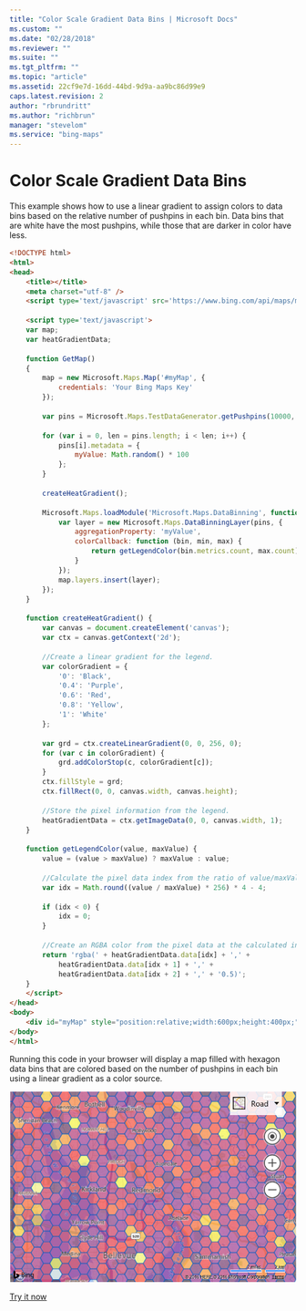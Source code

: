 ```yaml
---
title: "Color Scale Gradient Data Bins | Microsoft Docs"
ms.custom: ""
ms.date: "02/28/2018"
ms.reviewer: ""
ms.suite: ""
ms.tgt_pltfrm: ""
ms.topic: "article"
ms.assetid: 22cf9e7d-16dd-44bd-9d9a-aa9bc86d99e9
caps.latest.revision: 2
author: "rbrundritt"
ms.author: "richbrun"
manager: "stevelom"
ms.service: "bing-maps"
---
```

# Color Scale Gradient Data Bins

This example shows how to use a linear gradient to assign colors to data bins based on the relative number of pushpins in each bin. Data bins that are white have the most pushpins, while those that are darker in color have less.

```html
<!DOCTYPE html>
<html>
<head>
    <title></title>
    <meta charset="utf-8" />
    <script type='text/javascript' src='https://www.bing.com/api/maps/mapcontrol?callback=GetMap' async defer></script>

    <script type='text/javascript'>
    var map;
    var heatGradientData;

    function GetMap()
    {
        map = new Microsoft.Maps.Map('#myMap', {
            credentials: 'Your Bing Maps Key'
        });

        var pins = Microsoft.Maps.TestDataGenerator.getPushpins(10000, map.getBounds());

        for (var i = 0, len = pins.length; i < len; i++) {
            pins[i].metadata = {
                myValue: Math.random() * 100
            };
        }

        createHeatGradient();

        Microsoft.Maps.loadModule('Microsoft.Maps.DataBinning', function () {
            var layer = new Microsoft.Maps.DataBinningLayer(pins, {
                aggregationProperty: 'myValue',
                colorCallback: function (bin, min, max) {
                    return getLegendColor(bin.metrics.count, max.count);
                }
            });
            map.layers.insert(layer);
        });
    }

    function createHeatGradient() {
        var canvas = document.createElement('canvas');
        var ctx = canvas.getContext('2d');

        //Create a linear gradient for the legend. 
        var colorGradient = {
            '0': 'Black',
            '0.4': 'Purple',
            '0.6': 'Red',
            '0.8': 'Yellow',
            '1': 'White'
        };

        var grd = ctx.createLinearGradient(0, 0, 256, 0);
        for (var c in colorGradient) {
            grd.addColorStop(c, colorGradient[c]);
        }
        ctx.fillStyle = grd;
        ctx.fillRect(0, 0, canvas.width, canvas.height);

        //Store the pixel information from the legend.
        heatGradientData = ctx.getImageData(0, 0, canvas.width, 1);
    }

    function getLegendColor(value, maxValue) {
        value = (value > maxValue) ? maxValue : value;

        //Calculate the pixel data index from the ratio of value/maxValue.
        var idx = Math.round((value / maxValue) * 256) * 4 - 4;

        if (idx < 0) {
            idx = 0;
        }

        //Create an RGBA color from the pixel data at the calculated index.
        return 'rgba(' + heatGradientData.data[idx] + ',' +
            heatGradientData.data[idx + 1] + ',' +
            heatGradientData.data[idx + 2] + ',' + '0.5)';
    }
    </script>
</head>
<body>
    <div id="myMap" style="position:relative;width:600px;height:400px;"></div>
</body>
</html>
```

Running this code in your browser will display a map filled with hexagon data bins that are colored based on the number of pushpins in each bin using a linear gradient as a color source.

![BMV8_GradientHexBins](../../media/bmv8-gradienthexbins.PNG)
 
[Try it now](https://www.bing.com/api/maps/sdk/mapcontrol/isdk#gradientColorScaleBinning+JS)
